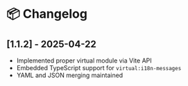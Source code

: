 # 📦 Changelog

## [1.1.2] - 2025-04-22

- Implemented proper virtual module via Vite API
- Embedded TypeScript support for `virtual:i18n-messages`
- YAML and JSON merging maintained
